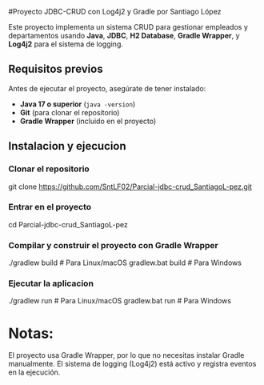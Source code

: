 #Proyecto JDBC-CRUD con Log4j2 y Gradle por Santiago López

Este proyecto implementa un sistema CRUD para gestionar empleados y departamentos usando **Java**, **JDBC**, **H2 Database**, **Gradle Wrapper**, y **Log4j2** para el sistema de logging.

## Requisitos previos

Antes de ejecutar el proyecto, asegúrate de tener instalado:

- **Java 17 o superior** (`java -version`)
- **Git** (para clonar el repositorio)
- **Gradle Wrapper** (incluido en el proyecto)

##  Instalacion y ejecucion
### **Clonar el repositorio**

git clone https://github.com/SntLF02/Parcial-jdbc-crud_SantiagoL-pez.git

### **Entrar en el proyecto**
cd Parcial-jdbc-crud_SantiagoL-pez

### **Compilar y construir el proyecto con Gradle Wrapper**
./gradlew build     # Para Linux/macOS
gradlew.bat build   # Para Windows

### **Ejecutar la aplicacion**
./gradlew run       # Para Linux/macOS
gradlew.bat run     # Para Windows


# Notas:
El proyecto usa Gradle Wrapper, por lo que no necesitas instalar Gradle manualmente.
El sistema de logging (Log4j2) está activo y registra eventos en la ejecución.
